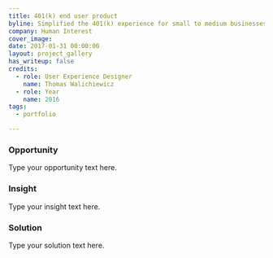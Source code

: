 ```yaml
---
title: 401(k) end user product
byline: Simplified the 401(k) experience for small to medium businesses employees
company: Human Interest
cover_image: 
date: 2017-01-31 00:00:00
layout: project_gallery
has_writeup: false
credits:
  - role: User Experience Designer
    name: Thomas Walichiewicz
  - role: Year
    name: 2016
tags:
  - portfolio

---
```


### Opportunity

Type your opportunity text here.

### Insight

Type your insight text here.

### Solution

Type your solution text here.
